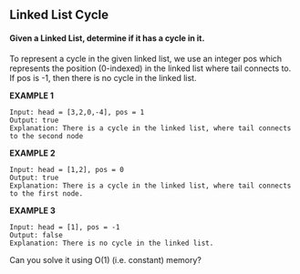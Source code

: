 ## Linked List Cycle
#### Given a Linked List, determine if it has a cycle in it.

To represent a cycle in the given linked list, we use an integer pos which represents the position (0-indexed) in the linked list where tail connects to. If pos is -1, then there is no cycle in the linked list.

**EXAMPLE 1**
```
Input: head = [3,2,0,-4], pos = 1
Output: true
Explanation: There is a cycle in the linked list, where tail connects to the second node
```

**EXAMPLE 2**
```
Input: head = [1,2], pos = 0
Output: true
Explanation: There is a cycle in the linked list, where tail connects to the first node.
```

**EXAMPLE 3**
```
Input: head = [1], pos = -1
Output: false
Explanation: There is no cycle in the linked list.
```

Can you solve it using O(1) (i.e. constant) memory?
